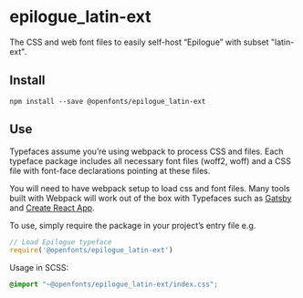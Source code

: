 
# epilogue_latin-ext

The CSS and web font files to easily self-host “Epilogue” with subset "latin-ext".

## Install

`npm install --save @openfonts/epilogue_latin-ext`

## Use

Typefaces assume you’re using webpack to process CSS and files. Each typeface
package includes all necessary font files (woff2, woff) and a CSS file with
font-face declarations pointing at these files.

You will need to have webpack setup to load css and font files. Many tools built
with Webpack will work out of the box with Typefaces such as [Gatsby](https://github.com/gatsbyjs/gatsby)
and [Create React App](https://github.com/facebookincubator/create-react-app).

To use, simply require the package in your project’s entry file e.g.

```javascript
// Load Epilogue typeface
require('@openfonts/epilogue_latin-ext')
```

Usage in SCSS:
```scss
@import "~@openfonts/epilogue_latin-ext/index.css";
```
